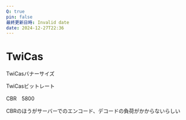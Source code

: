 ```yaml
---
Q: true
pin: false
最終更新日時: Invalid date
date: 2024-12-27T22:36
---
```

# TwiCas

TwiCasバナーサイズ

TwiCasビットレート

CBR　5800

CBRのほうがサーバーでのエンコード、デコードの負荷がかからないらしい